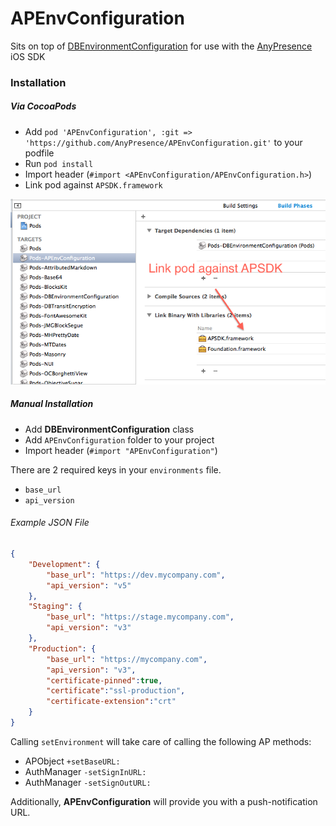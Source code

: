 APEnvConfiguration
==================

Sits on top of [DBEnvironmentConfiguration](https://github.com/DavidBenko/DBEnvironmentConfiguration) for use with the [AnyPresence](http://anypresence.com) iOS SDK

### Installation

##### Via CocoaPods
- Add `pod 'APEnvConfiguration', :git => 'https://github.com/AnyPresence/APEnvConfiguration.git'` to your podfile
- Run `pod install`
- Import header (`#import <APEnvConfiguration/APEnvConfiguration.h>`)
- Link pod against `APSDK.framework`

![alt tag](https://github.com/AnyPresence/APEnvConfiguration/raw/master/linking.png)
 
##### Manual Installation
- Add **DBEnvironmentConfiguration** class
- Add `APEnvConfiguration` folder to your project
- Import header (`#import "APEnvConfiguration"`)

There are 2 required keys in your `environments` file. 
- `base_url`
- `api_version`

###### Example JSON File
```json
{
    "Development": {
        "base_url": "https://dev.mycompany.com",
        "api_version": "v5"
    },
    "Staging": {
        "base_url": "https://stage.mycompany.com",
        "api_version": "v3"
    },
    "Production": {
        "base_url": "https://mycompany.com",
        "api_version": "v3",
        "certificate-pinned":true,
        "certificate":"ssl-production",
        "certificate-extension":"crt"
    }
}

```


Calling `setEnvironment` will take care of calling the following AP methods:

- APObject `+setBaseURL:`
- AuthManager `-setSignInURL:`
- AuthManager `-setSignOutURL:`
 
Additionally, **APEnvConfiguration** will provide you with a push-notification URL.
